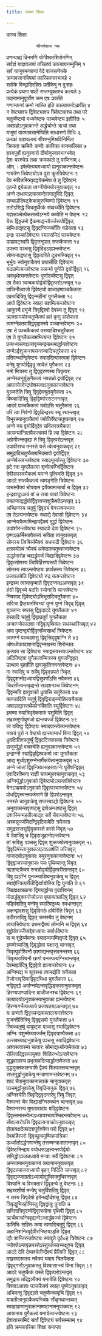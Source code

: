 ```yaml
---
title: काण्व शिक्षा

---
```

काण्व शिक्षा  
  
               श्रीगणेशाय नमः  
प्रणम्याद्यं दिनमणिं योगीश्वरशिरोमणिम्  
सर्वज्ञं याज्ञवल्क्यं तच्छिष्यं कात्यायनम्मुनिम् १  
सर्वं याजुषमन्त्राणां वेदे वाजसनेयके  
क्रमावसानविषयां कारिकामारभामहे २  
श्लोके विन्द्वादिरहितः प्रतीकेषु न दुःसहः  
प्रत्येकं प्रथमा षष्ठी सप्तम्युक्तश्च कल्पते ३  
पदानामानुपूर्व्येण क्रम एषः प्रवर्तते  
गणान्तानां क्रमो नास्ति इति कात्यायनोऽब्रवीत् ४  
न वेष्ट्याश्च द्विवेष्ट्याश्च त्रिवेष्ट्याश्च तथा परे  
चतुर्व्वेष्ट्यो मध्यवेष्ट्यः पञ्चवेष्ट्य इतीरितः ५  
अवग्रहोऽनुवाकान्ते अर्द्धर्चान्ते ऋचां तथा  
यजुषां वाक्यावसानेष्विति साधारणो विधिः ६  
प्रत्यक्षं याज्ञवल्क्यं श्रीशम्भुमिश्रविनिर्मिता  
क्रियतां क्रमितैः कण्ठैः कारिका रत्नमालिका ७  
ह्रस्वपूर्वो ह्यनुस्वारो दीर्घानुस्वारभाग्भवेत्  
द्वेशः परश्चेन्न तथा क्रमकाले तु वाजिनाम् ८  
ओम् । इषेत्वेत्ययमध्यायो ह्यनुवाकान्तवेष्टनः  
गायत्रेण त्रिवेष्ट्योऽत्र पुरा क्रूरत्रिवेष्टनः ९  
देव सवितस्त्रिवृदद्व्येकमेषा ते तु द्विवेष्टनः  
एतन्ते द्व्येकता त्वग्नीषोमयोरनुवाकवृत् १०  
अग्ने दब्धायऽएकत्वन्देवागातुविदे द्विवृत्  
सम्बर्ह्यादिषट्कैकामुरुव्विष्णो द्विवेष्टनः ११  
ततोऽसिद्धे त्रिचतुष्कैकं संव्वर्च्चेति द्विवेष्टनः  
यज्ञसञ्चेत्येकतात्वेऽग्नये कव्येति न वेष्टनः १२  
येरू द्विवृन्नमो द्वैकमाद्यन्तोर्ज्जरूपोर्द्विवृत्  
समिधाद्यष्टसु द्विवृदग्निर्ज्ज्योतिः षडेकता १३  
इन्द्रः पञ्चादिवेष्ट्यः स्यात्समिदं पञ्चवेष्टनः  
उपप्रषट्स्वपि द्विवृत्तनूपात् सप्तकैकता १४  
उपत्त्वा पञ्चसु द्विवृदिडऽएह्यन्तवेष्टनः  
सोमानाद्यष्टसु द्विवृत्परिते दूडभस्त्रिवृत् १५  
भूर्भुवः स्वोनुवाकैक्यं प्रघासीति द्विवेष्टनः  
यदग्रामेत्यन्तवेष्ट्यः स्यान्मो षूणेति द्वयोर्द्विवृत् १६  
अवभृथेत्यन्तवेष्ट्यः पूर्णादर्व्यष्टसु द्विवृत्  
एष तैका त्र्यम्बकयोर्द्वयोर्द्विवृत्परोऽन्तवृत् १७  
वाजिनीत्वाजो द्विवेष्ट्यो वाज्यहम्पञ्चकैकता  
एदमादित्रिषु द्विवृन्महीनां युगलैकता १८  
आपो द्विवेष्टनः स्वाहा यज्ञमित्यन्तवेष्टनः  
आकूत्त्यै प्रयुजे त्रिवृद्विश्वो देवस्य तु द्विवृत् १९  
ऋक्सामयोश्चतुष्कैक्यं व्रतं कृणु सप्तैकता  
त्वमग्नेव्रतपाद्द्विवृद्रास्स्वे पञ्चान्तवेष्टनः २०  
एषा ते पञ्चकैकत्वं वस्व्यादिश्चतुरैकता  
एष ते युगलैकत्वमभित्यन्त द्विवेष्टनः २१  
प्रजाभ्यस्त्वाऽन्तवृच्चन्द्रम्प्रथमार्द्धान्तवेष्टनः  
सग्मेऽर्द्वशुक्रन्तपसन्तन्वादिचतुरेकता २२  
प्रतिपन्थान्द्विवेष्ट्यः स्याददित्यास्त्वक् द्विवेष्टनः  
वनेषु युगयोर्द्विवृदु स्रावेतं युगैकता २३  
नमो मित्रस्य तु द्विवृद्वरुणस्य त्रिवृत्परः  
अग्नेस्तनूर्युङ्गैकत्वं भवतन्नो द्वयोर्द्विवृत् २४  
आपतयेत्त्वेन्द्रघोषस्त्वाऽनुवाकान्तवेष्टनः  
युञ्जतेति त्रिषु द्विवृद्देवश्रुतयुगैकता २५  
विष्ण्वादित्रिषु द्विवृद्विष्णोरराटमन्तवृत्  
आददे पञ्चकैकत्वं यवोऽसि चतुरैकता २६  
परि त्वा गिर्वणो द्विवृदिन्द्रस्य स्यू रथान्तवृत्  
विभूरस्यानुवाकैक्यं ज्योतिर्वेष्टचतुष्कवान् २७  
अग्ने नय द्वयोर्दिवृद्देव सवितस्त्रयैकता  
अत्यन्यान्त्रितयैकत्वमयं हि त्वा द्विवेष्टनः २८  
अग्रेणीरन्तवृद्या ते त्रिषु द्विवृत्परोऽन्तवृत्  
उपावीरश्च मनस्ते यत्ते त्वेत्यनुवाकवृत् २९  
समुद्रादिचतुष्कैक्यमिदमापो द्वयोर्द्विवृत्  
अग्नेर्वस्त्वन्तवेष्ट्यः स्यादमूर्य्यास्तु द्विवेष्टनः ३०  
हृदे त्त्वा युगलैकत्वा शृणोत्वग्निर्द्विवेष्टनः  
देवीरापस्त्रयैकत्वं यमग्ने पृत्स्विति द्विवृत् ३१  
आददे सप्तकैकत्वं त्वमङ्गेति त्रिवेष्टनः  
वाचस्त्रैक्यं चोपयाम द्वयैक्यमाचार्या च द्विवृत् ३२  
इन्द्रवायूऽअयं वां च राया यावां त्रिवेष्टनः  
तम्प्रत्नाद्यर्द्धयोर्द्विवृत्त्वन्तशुक्रैषतेऽन्तवृत् ३३  
अच्छिनस्य चतुर्षु द्विवृदयं वेनस्त्वमध्यमः  
एष तेऽत्यन्तवेष्ट्यः स्थाद्ये देवासो द्विवेष्टनः ३४  
आग्नेयत्रैक्यमिन्द्रायद्वैक्यं मूर्द्धा द्विवेष्टनः  
उपांशोरन्तवेष्ट्यः स्यादपो देवा द्विवेष्टनः ३५  
वृष्णऽऊर्मिस्त्रयैकत्वं सविता त्वनुवाकवृत्  
सोमस्य त्विषिर्य्यमैक्यं सधमादी द्विवेष्टनः ३६  
क्षत्रस्योल्बं त्र्यैक्यं अवेष्ठाश्चतुष्कान्तवेष्टनः  
ऊर्द्धामारोह चद्यर्द्धवर्जं विद्याद्द्विवेष्टनः ३७  
द्विवृत्सोमस्य त्विषिर्हिरण्यरूपौ त्रिवेष्टनः  
सोमस्य त्वाऽन्तवेष्ट्यः प्रपर्वतस्य त्रिवेष्टनः ३८  
प्रजापतयेति द्विवेष्ट्यो रुद्र यत्वन्तवेष्टनः  
इन्द्रस्य त्वान्तवृन्माते द्विवृदग्नयऽअन्तवृत् ३९  
हंसो द्विवृच्चे यदसि स्योनासि चान्तवेष्टनः  
निषसाद द्विवेष्ट्योऽभिभूरादिचतुरैकता ४०  
सवित्रा द्वैष्ट्यमश्विभ्यां युग्मं युग्मं त्रिवृद् द्विवृत्  
युञ्जानः सप्तसु द्विवृदाददे युगलैकता ४१  
हस्तादि चतुर्षु द्विवृत्प्रतूर्वं युगलैकता  
अन्वाग्न्येकादशा नद्विवृत्पृथिव्याः सधस्थास्त्रिवृत् ४२  
अपा पृष्टन्द्वयोर्द्विवृत्सँव्वसाथाँ त्रिवेष्टनः  
त्वामग्ने पञ्चदशसु द्विवृत्त्रिवृद्वृषाग्नि ते ४३  
ओषध्येकादशानाद्विवृन्मखस्य शिरोन्ततः  
कृत्वाय सा द्विवेष्ट्यः स्याद्वसवस्त्वाऽन्तवेष्टनः ४४  
अदितिष्ट्वा युगैकत्वम्मित्रस्य युगलन्द्विवृत्  
उत्थाय बृहतीति द्वावाकूतिन्त्वन्तवेष्टनः ४५  
मा स्वादिषु च सर्वेषु द्विवृदन्नपते त्रिवृत्  
द्विवृद्दृशानोऽध्यायद्विसुपर्णोऽसि नवैकता ४६  
चिदसीत्यन्तवृद्यन्ते सञ्ज्ञानञ्च त्रिवेष्टनम्  
द्विवृन्मयि ह्यनुवाको ध्रुवासि चतुरैकता ४७  
काण्डादिति चतुर्षु द्विवृद्विराड्ज्योतिस्त्रयैकता  
अषाढाद्यास्तथैकोनविंशति स्युर्द्विवेष्टनः ४८  
इमम्मा स्यात्रिवृदेकशफं पशुमिति द्विवृत्  
सहस्रमूर्णायुमजो ह्यन्तवर्ज्जं द्विवेष्टनः ४९  
त्वं यविष्ट्ठ द्विवेष्ट्यः स्यादपान्त्वेत्यन्तवेष्टनः  
नवायं पुरो न वेष्ट्यो ह्यन्त्याम्यर्धं विना द्विवृत् ५०  
ध्रुवक्षितिश्चतुर्ष्षुं द्विवृददित्त्यास्त्वा त्रिवेष्टनः  
सजूर्म्मूर्द्धा वचश्चेति ह्यनुवाकान्तवेष्टनः ५१  
इन्द्राग्नी स्याद्विवृद्विश्वकर्मा त्वा युगलैकता  
आद्य मूर्धाऽशुरग्नेभार्गैकयेत्यनुवाकवृत् ५२  
अग्ने जातां द्विवृन्त्रिवत्सहसाऽग्नेः पुरीषन्द्विवृत्  
एवादिरश्मिना राज्ञी चायम्पुरश्चानुवाकवृत् ५३  
अग्निर्मूर्द्धाऽनुवाको द्विवेष्ट्योऽत्रान्तत्रिवेष्टनः  
येनऽऋषयोऽनुवाको द्विवृत्पञ्चान्तवेष्टनः ५४  
प्रोधद्विवृत्त्वन्तवर्जमाणे हि द्विपरोऽन्तवृत्  
नमस्ते चानुवाकेषु सप्तस्वाद्यो द्विवेष्टनः ५५  
अनुवाकान्तवृत्षट्सु द्रापेअन्धाष्टसु द्विवृत्  
दशास्मिन्महतीत्याद्याः सर्वे चैवान्तवेष्टनाः ५६  
अस्मन्नूर्ज्जमिदन्द्विवृदिमामेति त्रयैकता  
समुद्रसप्तसुद्विवृन्नमस्ते हरसे विवृत् ५७  
ये देवादिषु च द्विवृदाजुहानोऽन्तवेष्टनः  
तां सवितुः पञ्चसु द्विवृत् शुक्रज्योत्यनुवाकवृत् ५८  
द्विवृदिमंस्तानुवाकऽएताऽअर्षतिं तत्त्त्रिवृत्  
वाजादयोऽनुवाकाः स्युरनुवाकान्तवेष्टनाः ५९  
द्विवृद्वाजस्यानुवाकः पयः पृथिव्यान्तु विवृत्  
ऋताष्टकैक्य रुचन्नोद्वयोर्द्विवृत्परीतान्तवृत् ६०  
विषु ह्यऽग्निं युनज्म्यादिष्वनुवाकेषु च द्विवृत्  
स्वाद्दोन्त्रित्परीतीद्विर्व्वायोस्त्रि द्विः पुनाति ते ६१  
त्रिब्रह्मक्षत्रन्नाना द्विगघर्द्धान्त वृदाश्विनम्  
मोदार्द्धयुक्तन्तेजोऽन्त वृघाव्याघ्रादिषु द्विवृत् ६२  
षड्विंशतिषु मन्त्रेषु स्यात्पितृभ्यः स्वधान्तवृत्  
अक्षन्द्वादशसु द्विवृदिमर्ठः हविरिति त्रिवृत् ६३  
उदीरतादिषु द्विवृत् क्रमस्यैव तु वेष्टनम्  
त्वयाचिवेष्टयः प्रथमाद्वैक्यं लोमानि च द्विवृत् ६४  
शूद्द्रोर्ववर्ज्जेय्यद्देवाध्यायः सर्वार्धवेष्टनः  
स च शूद्रेर्य्यमन्त्रः स्यादम्ययम्पितृपदे द्विवृत् ६५  
इमम्मेत्र्यादिषु द्विवृद्धोता यक्षत्सु चान्तवृत्  
त्रिवृत्पूर्वाश्विनौ छागाद्यन्तवृत्तदनन्तरम् ६६  
त्रिवृत्पराश्विनौ छागो वनस्पत्यग्निचान्तवृत्  
देवम्बर्ह्यादिषु द्विवृद्देवो ह्यत्यन्तवेष्टनः ६७  
अग्निमद्य च सूपस्था त्वामद्येति त्रयैकता  
तेजोन्तवृदिमाद्विवृदभिधा युगलैकता ६८  
नद्विवृद्यो अर्वाग्नयेऽन्तवृद्धिङ्कारानुवाकवृत्  
हिरण्यपाण्यादिना वाजीजनश्च द्विवेष्टनः ६९  
कायादयोऽनुवाकस्यानुवाका ह्यन्तवेष्टनः  
हिरण्यगर्भेत्यध्याये प्रजापतयऽअन्तवृत् ७०  
यः प्राणतो द्विवृच्चन्द्रमास्तदत्यन्तवेष्टनः  
युजन्तीतित्रिषु द्विवृद्वसवो युगलैकता ७१  
स्विच्चतुर्ष्षु वायुष्ट्वा पञ्चसु स्याद्द्विवेष्टनः  
अग्निः पशुर्म्मघ्यवर्ज्जन् द्विवृदत्राम्यैकता ७२  
उत्सक्थ्यादानुवाकेषु पञ्चसु स्याद्द्विवेष्टनः  
अश्वस्त्वारम्य चत्वारः सोमाद्यर्ध्यान्तमेकता ७३  
रोहिताद्द्विसमायुक्तः शितिरन्धोऽन्तवेष्टनः  
शुद्धवालश्च प्रभृत्यवदित्यार्द्धान्तमेकता ७४  
वृद्धयुक्तफलग्वामि द्वैक्यं शिल्पास्तथान्तवृत्  
सप्तमूर्द्धानुवाकेषु मन्त्राणामन्तवेष्टनम् ७५  
शादं चैवानुवाकानान्नवकं चानुवाकवृत्  
पञ्चमूर्द्वानुवाकेषु विवृदिमानुक द्विवृत् ७६  
अग्निश्चेति त्रिवृद्द्विवृदन्तरेषु त्रिषु त्रिवृत्  
वैश्वानरं चैव विद्यादग्निरुक्थेन चान्तवृत् ७७  
वैश्वानरस्य मुमतावादयः षड्द्विवेष्टनः  
द्विवृत्समास्त्वेत्यऽध्यायश्चापश्चिदन्त्यवेष्टनः ७८  
सँव्वत्सरोऽसि द्विवृदत्यन्वाकोऽनुवाकवृत्  
होतायक्षदेकादशपूर्वश्चैवा परो द्विवृत् ७९  
देवबर्हिरपरो द्विवृच्छुचमुष्णिहमात्रिका  
ऊर्ध्वातोऽर्द्धगणान्तेषु तत्तन्मन्त्राःशतान्तवृत् ८०  
द्विवेष्टमिन्द्राय वयोधसऽइत्यन्तयोर्द्वयोः  
समिद्धोऽञ्जन्नध्याये मन्त्राः सर्वे द्विवेष्टनाः ८१  
अन्त्यानामनुवाकानां त्रयाणामनुवाकवृत्  
द्विवृदस्याजराध्यायौ बृहन् निदिति चान्तवृत् ८२  
द्विवृद्यज्जाग्रतोऽध्यायोद्युभिरक्तुभिरन्तवृत्  
विश्वानि च विभक्तारं द्विवृदन्ये तु वेष्टनाः ८३  
सहस्रशीर्षा मन्त्रेषु चतुर्विंशतिषु द्विवृत्  
न तस्य त्रिवृदेषो इयेनद्यौर्दशसु द्विवृत् ८४  
त्रिवृद्युभिरहोभिस्तु द्विवृद्वायुः पुनाति च  
सवितात्रिवृदन्येद्विवृत्स्योना पृथिवी द्विवृत् ८५  
ऋचँव्वाचन्त्रिवृद्यन्मेऽन्तार्द्धवर्ज्ज द्विवेष्टनः  
ऊतिभिः सहितः कया त्वमादिचतुर्षु द्विवृत् ८६  
अहानिशन्त्रिवृद्देवीरभिष्टयऽइति द्विवृत्  
द्यौः शान्तिरन्तवेष्ट्यः स्याद्दॄते दृर्ठ०ह त्रिवेष्टनः ८७  
ज्योक्तेऽन्तवृन्नमस्तेऽस्तुयतस्तच्चक्षुश्च द्विवृत्  
आददे देवि देव्यश्चेतीन्द्रैक्यं प्रैत्विति द्विवृत् ८८  
मखस्याश्वस्य नवैक्यं यमाय त्रितयैकता  
द्विवृद्गर्भोऽनुवाकस्तु विश्वासान्त्यं विना त्रिवृत् ८९  
आददे चतुष्कैकं यस्ते द्विवृत्परोऽन्तवृत्  
समुद्राय तद्द्वित्र्यैक्यं यमायेति द्विवेष्टनः ९०  
विश्वाऽआशाः पञ्चकैक्यं स्वाहा पूष्णेऽनुवाकवृत्  
अभिमन्तु द्विवृद्याते चतुष्कैक्यमृचि द्विवृत् ९१  
यावतीत्यनुवाकैक्यन्त्विषः सँव्वृगथान्तव्वत्  
स्वाहाप्राणानुवाकानामष्टानामनुवाकवत् ९२  
आयामाय युगैकत्वं यमायेत्यन्तवेष्टनः ९३  
ईशावास्यमिदं सर्व्वं द्विवेष्ट्यं सर्वसम्मतम् ९४  
               इति क्रमकारिका शिक्षा समाप्ता